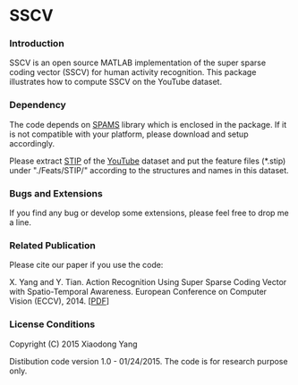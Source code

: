 SSCV
====

### Introduction

SSCV is an open source MATLAB implementation of the super sparse coding vector (SSCV) for human activity recognition. This package illustrates how to compute SSCV on the YouTube dataset. 


### Dependency

The code depends on [SPAMS](http://spams-devel.gforge.inria.fr/downloads.html) library which is enclosed in the package. If it is not compatible with your platform, please download and setup accordingly. 

Please extract [STIP](http://www.di.ens.fr/~laptev/interestpoints.html) of the [YouTube](http://crcv.ucf.edu/data/UCF_YouTube_Action.php) dataset and put the feature files (*.stip) under "./Feats/STIP/" according to the structures and names in this dataset.   


### Bugs and Extensions

If you find any bug or develop some extensions, please feel free to drop me a line.


### Related Publication

Please cite our paper if you use the code:

X. Yang and Y. Tian. Action Recognition Using Super Sparse Coding Vector with Spatio-Temporal Awareness. European Conference on Computer Vision (ECCV), 2014. [[PDF](http://xiaodongyang.org/publications/papers/eccv14.pdf)]


### License Conditions

Copyright (C) 2015 Xiaodong Yang 

Distibution code version 1.0 - 01/24/2015. The code is for research purpose only. 
